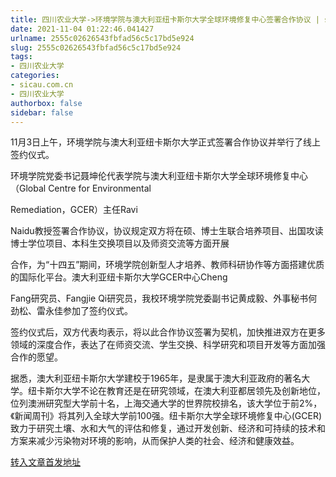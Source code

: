 ```yaml
---
title: 四川农业大学->环境学院与澳大利亚纽卡斯尔大学全球环境修复中心签署合作协议 | sicau.com.cn
date: 2021-11-04 01:22:46.041427
urlname: 2555c02626543fbfad56c5c17bd5e924
slug: 2555c02626543fbfad56c5c17bd5e924
tags: 
- 四川农业大学
categories:
- sicau.com.cn
- 四川农业大学
authorbox: false
sidebar: false
---
```

11月3日上午，环境学院与澳大利亚纽卡斯尔大学正式签署合作协议并举行了线上签约仪式。

环境学院党委书记聂坤伦代表学院与澳大利亚纽卡斯尔大学全球环境修复中心（Global Centre for Environmental

Remediation，GCER）主任Ravi

Naidu教授签署合作协议，协议规定双方将在硕、博士生联合培养项目、出国攻读博士学位项目、本科生交换项目以及师资交流等方面开展
<!--more-->
合作，为“十四五”期间，环境学院创新型人才培养、教师科研协作等方面搭建优质的国际化平台。澳大利亚纽卡斯尔大学GCER中心Cheng

Fang研究员、Fangjie Qi研究员，我校环境学院党委副书记黄成毅、外事秘书何劲松、雷永佳参加了签约仪式。

签约仪式后，双方代表均表示，将以此合作协议签署为契机，加快推进双方在更多领域的深度合作，表达了在师资交流、学生交换、科学研究和项目开发等方面加强合作的愿望。

据悉，澳大利亚纽卡斯尔大学建校于1965年，是隶属于澳大利亚政府的著名大学。纽卡斯尔大学不论在教育还是在研究领域，在澳大利亚都居领先及创新地位，位列澳洲研究型大学前十名，上海交通大学的世界院校排名，该大学位于前2%，《新闻周刊》将其列入全球大学前100强。纽卡斯尔大学全球环境修复中心(GCER)致力于研究土壤、水和大气的评估和修复，通过开发创新、经济和可持续的技术和方案来减少污染物对环境的影响，从而保护人类的社会、经济和健康效益。



[转入文章首发地址](https://news.sicau.edu.cn/info/1078/65243.htm)